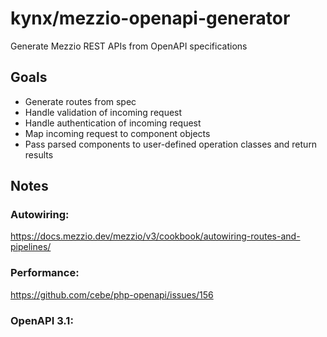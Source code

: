 # kynx/mezzio-openapi-generator

Generate Mezzio REST APIs from OpenAPI specifications

## Goals

* Generate routes from spec
* Handle validation of incoming request
* Handle authentication of incoming request
* Map incoming request to component objects
* Pass parsed components to user-defined operation classes and return results


## Notes

### Autowiring:
https://docs.mezzio.dev/mezzio/v3/cookbook/autowiring-routes-and-pipelines/

### Performance:
https://github.com/cebe/php-openapi/issues/156

### OpenAPI 3.1:
